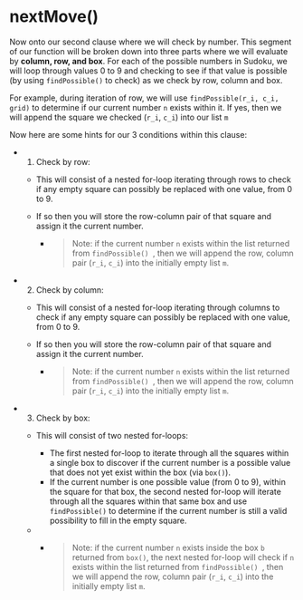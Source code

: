 <!--title={checking by number (row, col, box): nextMove()}-->

<!--badges={Algorithmns:6}-->

<!--concepts{Functions}-->

# nextMove()

Now onto our second clause where we will check by number. This segment of our function will be broken down into three parts where we will evaluate by **column, row, and box**. For each of the possible numbers in Sudoku, we will loop through values 0 to 9 and checking to see if that value is possible (by using `findPossible()`  to check) as we check by row, column and box. 

For example, during iteration of row, we will use `findPossible(r_i, c_i, grid)` to determine if our current number `n` exists within it. If yes, then we will append the square we checked (`r_i`, `c_i`) into our list `m`



Now here are some hints for our 3 conditions within this clause:

- 1) Check by row: 

  - This will consist of a nested for-loop iterating through rows to check if any empty square can possibly be replaced with one value, from 0 to 9.

  - If so then you will store the row-column pair of that square and assign it the current number. 

    - > Note: if the current number `n` exists within the list returned from `findPossible() `, then we will append the row, column pair (`r_i`, `c_i`) into the initially empty list `m`.

- 2) Check by column: 

  - This will consist of a nested for-loop iterating through columns to check if any empty square can possibly be replaced with one value, from 0 to 9. 

  - If so then you will store the row-column pair of that square and assign it the current number.

    - > Note: if the current number `n` exists within the list returned from `findPossible() `, then we will append the row, column pair (`r_i`, `c_i`) into the initially empty list `m`.

- 3) Check by box: 

  - This will consist of two nested for-loops: 

    - The first nested for-loop to iterate through all the squares within a single box to discover if the current number is a possible value that does not yet exist within the box (via `box()`).
    - If the current number is one possible value (from 0 to 9), within the square for that box, the second nested for-loop will iterate through all the squares within that same box and use `findPossible()` to determine if the current number is still a valid possibility to fill in the empty square.

  - - > Note: if the current number `n` exists inside the box `b` returned from `box()`, the next nested for-loop will check if `n` exists within the list returned from `findPossible() `, then we will append the row, column pair (`r_i`, `c_i`) into the initially empty list `m`.





